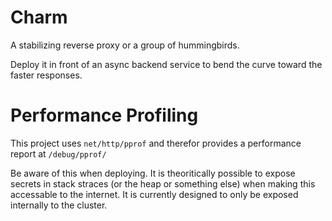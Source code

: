 # Charm
A stabilizing reverse proxy or a group of hummingbirds.

Deploy it in front of an async backend service to bend the curve toward the
faster responses.

# Performance Profiling

This project uses `net/http/pprof` and therefor provides a performance report at `/debug/pprof/`

Be aware of this when deploying. It is theoritically possible to expose secrets in stack straces (or the heap or something else) when making this accessable to the internet. It is currently designed to only be exposed internally to the cluster.
